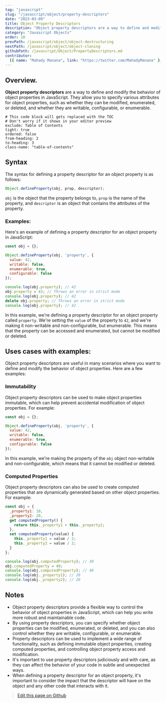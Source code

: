 ```yaml
---
tag: "javascript"
slug: "/javascript/object/property-descriptors"
date: "2023-03-09"
title: Object Property Descriptors
description: "Object property descriptors are a way to define and modify the behavior of object properties in JavaScript."
category: "Javascript Objects"
order: 10
prevPath: /javascript/object/object-destructuring
nextPath: /javascript/object/object-cloning
githubPath: /javascript/Object/PropertyDescriptors.md
contributor:
  [{ name: "Mahady Manana", link: "https://twitter.com/MahadyManana" }, { name: "Haja", link: "https://twitter.com/Haja261M" }]
---
```


## Overview.

**Object property descriptors** are a way to define and modify the behavior of object properties in JavaScript. They allow you to specify various attributes for object properties, such as whether they can be modified, enumerated, or deleted, and whether they are writable, configurable, or enumerable.


```toc
# This code block will gets replaced with the TOC
# Don't worry if it shows in your editor preview
exclude: Table of Contents
tight: true
ordered: false
from-heading: 2
to-heading: 3
class-name: "table-of-contents"
```


## Syntax

The syntax for defining a property descriptor for an object property is as follows:

```javascript
Object.defineProperty(obj, prop, descriptor);
```

`obj` is the object that the property belongs to, `prop` is the name of the property, and `descriptor` is an object that contains the attributes of the property.

### Examples:

Here's an example of defining a property descriptor for an object property in JavaScript:

```javascript
const obj = {};

Object.defineProperty(obj, 'property', {
  value: 42,
  writable: false,
  enumerable: true,
  configurable: false
});

console.log(obj.property); // 42
obj.property = 43; // Throws an error in strict mode
console.log(obj.property); // 42
delete obj.property; // Throws an error in strict mode
console.log(obj.property); // 42
```

In this example, we're defining a property descriptor for an object property called `property`. We're setting the `value` of the property to `42`, and we're making it non-writable and non-configurable, but enumerable. This means that the property can be accessed and enumerated, but cannot be modified or deleted.

## Uses cases with examples:

Object property descriptors are useful in many scenarios where you want to define and modify the behavior of object properties. Here are a few examples:

### Immutability

Object property descriptors can be used to make object properties immutable, which can help prevent accidental modification of object properties. For example:

```javascript
const obj = {};

Object.defineProperty(obj, 'property', {
  value: 42,
  writable: false,
  enumerable: true,
  configurable: false
});
```

In this example, we're making the property of the `obj` object non-writable and non-configurable, which means that it cannot be modified or deleted.

### Computed Properties

Object property descriptors can also be used to create computed properties that are dynamically generated based on other object properties. For example:

```javascript
const obj = {
  _property1: 10,
  _property2: 20,
  get computedProperty() {
    return this._property1 + this._property2;
  },
  set computedProperty(value) {
    this._property1 = value / 2;
    this._property2 = value / 2;
  }
};

console.log(obj.computedProperty); // 30
obj.computedProperty = 40;
console.log(obj.computedProperty); // 40
console.log(obj._property1); // 20
console.log(obj._property2); // 20
```

## Notes

- Object property descriptors provide a flexible way to control the behavior of object properties in JavaScript, which can help you write more robust and maintainable code.
- By using property descriptors, you can specify whether object properties can be modified, enumerated, or deleted, and you can also control whether they are writable, configurable, or enumerable.
- Property descriptors can be used to implement a wide range of functionality, such as defining immutable object properties, creating computed properties, and controlling object property access and modification.
- It's important to use property descriptors judiciously and with care, as they can affect the behavior of your code in subtle and unexpected ways.
- When defining a property descriptor for an object property, it's important to consider the impact that the descriptor will have on the object and any other code that interacts with it.

> <a href="https://github.com/mahady-manana/betatuto-docs/tree/main/docs/javascript/Object/PropertyDescriptors.md}" target="_blank">Edit this page on Github</a>
